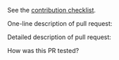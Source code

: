 See the [contribution checklist](https://github.com/jstnhuang/rapid_pbd/blob/indigo-devel/.github/CONTRIBUTING.md).

One-line description of pull request:

Detailed description of pull request:

How was this PR tested?
